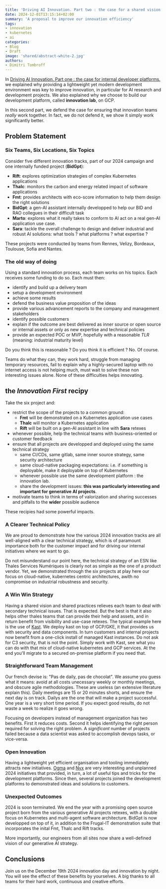 ```yaml
---
title: 'Driving AI Innovation. Part two : the case for a shared vision'
date: 2024-12-01T13:15:14+02:00
summary: 'A proposal to improve our innovation efficiency'
tags:
- innovation
- kubernetes
- ai
categories: 
- Blog
- Draft
image: 'shared/abstract-white-2.jpg'
authors: 
- Dimitri Tombroff
---
```


In [Driving AI Innovation. Part one : the case for internal developer platforms.](/driving-innovation-strategy-part-one) we explained why providing a lightweight yet modern development environment was key to improve innovation, in particular
for AI research and development projects. We also explained why we choose to build our development platform, 
called **innovation lab**, on GCP. 

In this second part, we defend the case for ensuring that innovation teams *really* work together. 
In fact, we do not defend it, we show it simply work significantly better.

## Problem Statement

### Six Teams, Six Locations, Six Topics

Consider five different innovation tracks, part of our 2024 campaign and one internally funded project (**BidGpt**):

- **Rift**: explores optimization strategies of complex Kubernetes applications
- **Thalc**: monitors the carbon and energy related impact of software applications
- **Fmt**: provides architects with eco-score information to help them design the right solutions
- **BidGpt**: a gen-AI assistant internally developped to help our BID and RAO collegues in their difficult task
- **Marto**: explores what it really takes to conform to AI act on a real gen-AI application use case.  
- **Sara**: tackle the overall challenge to design and deliver industrial and robust AI solutions: what tools ? what platforms ? what expertise ?

These projects were conducted by teams from Rennes, Velizy, Bordeaux, Toulouse, Sofia and Nantes. 

### The old way of doing

Using a standard innovation process, each team works on his topics. Each receives some funding to do so. Each must then:  

- identify and build up a delivery team
- setup a development environment
- achieve some results
- defend the business value proposition of the ideas
- provide various advancement reports to the company and management stakeholders
- identify possible customers
- explain if the outcome are best delivered as inner source or open source or internal assets or only as new expertise and technical policies
- provide an expected POC or MVP, hopefully with a reasonable *TLR* (meaning: industrial maturity level)

Do you think this is reasonable ? Do you think it is efficient ? No. Of course.

Teams do what they can, they work hard, struggle from managing temporary resources,
fail to explain why a highly-secured laptop with no internet access 
is not helping much, must wait to solve these non interesting issues alone. None of these difficulties helps innovating.

## the *Innovation First* recipy

Take the six project and:

- restrict the scope of the projects to a common ground:
	- **Fmt** will be demonstrated on a Kubernetes application use cases 
	- **Thalc** will monitor a Kubernetes application
	- **Rift** will be built on a gen-AI assistant in line with **Sara** retexes
- whenever possible, help the technical teams with business-oriented or customer feedback
- ensure that all projects are developped and deployed using the same technical strategy
	- same CI/CDs, same gitlab, same inner source strategy, same security architecture
	- same cloud-native packaging expectations: i.e. if something is deployable, make it deployable on top of Kubernetes
	- whenever possible use the same development platform : the innovation lab. 
	- share the development issues: **this was particularly interesting and important for generative AI projects**. 
- motivate teams to think in terms of valorization and sharing successes and pitfalls to the **wider** possible audience

These recipies had some powerful impacts. 

### A Clearer Technical Policy

We are proud to demonstrate how the various 2024 innovation tracks are all well-aligned with a clear technical strategy, which is of paramount importance both for the customer impact and for driving our internal initiatives where we want to go. 

Do not misunderstand our point here, the technical strategy of an ESN like Thales Services Numériques is clearly not as simple as the one of a product vendor. Yet, we demonstrated through the six projects at play here our focus on cloud-native, kubernetes centric architectures, awith no compromise on industrial robustness and security. 

### A Win Win Strategy

Having a shared vision and shared practices relieves each team to deal with secondary technical issues. That is expected. But
the best is that it also helps other thales teams that can provide their help and assets, and in return benefit from
visibility and use-case retexes. The typical example here is the use of [Kast](/assets/kast). We deploy kast on top of
GCP/GKE, it that provides us with security and data components. In turn customers and internal projects now benefit from a
one-click install of managed Kast instances. Do not ask for C3 security, that is not the point. Simply work with Kast, see what you can do with that mix of cloud-native kubernetes and GCP services. At the end you'll migrate to a secured on-premise platform if you need that.  

### Straightforward Team Management

Our french devise is: "Pas de daily, pas de chocolat". We assume you guess what it means: avoid at all costs unecessary weekly or monthly meetings, and obscure agile methodologies. These are useless (an extensive literature explain this). 
Daily meetings are 15 or 20 minutes shorts, and ensure the next day is on track. Dailys are the one that will make a project successful. 
One year is a very short time period. If you expect good results, do not waste a week to realize it goes wrong.

Focusing on developers instead of management organization has two benefits. First it reduces costs. Second it helps identifying 
the right person required for solving the right problem. 
A *significant* number of projects failed because a data scientist was asked to accomplish devops tasks, or vice-versa.  

### Open Innovation

Having a lightweight yet efficient organisation and tooling immediately attracts new initiatives. 
[Ogma](/blogs/ogma/) and [Nyx](/blogs/nyx/) are very interesting and unplanned 2024 initiatives that provided, in turn,
a lot of useful tips and tricks for the development platforms. 
Since then, several projects joined the development platforms to demonstrated ideas and solutions to customers.

### Unexpected Outcomes

2024 is soon terminated. We end the year with a promising open source project born from the various generative AI projects retexes, 
with a double focus on Kubernetes and multi-agent software architecture. BidGpt is now developped on top of it, 
in addition to the Frugal-IT demonstration suite that incorporates the inital Fmt, Thalc and Rift tracks.  

More importantly, our engineers from all sites now share a well-defined vision of our generative AI strategy. 

## Conclusions

Join us on the December 19th 2024 innovation day and innovation by night. 
You will see the effect of these benefits by yourselves. 
A big thanks to all teams for their hard work, continuous and creative efforts. 







 



